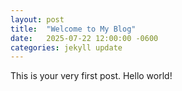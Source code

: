 ```yaml
---
layout: post
title:  "Welcome to My Blog"
date:   2025-07-22 12:00:00 -0600
categories: jekyll update
---
```


This is your very first post. Hello world!
